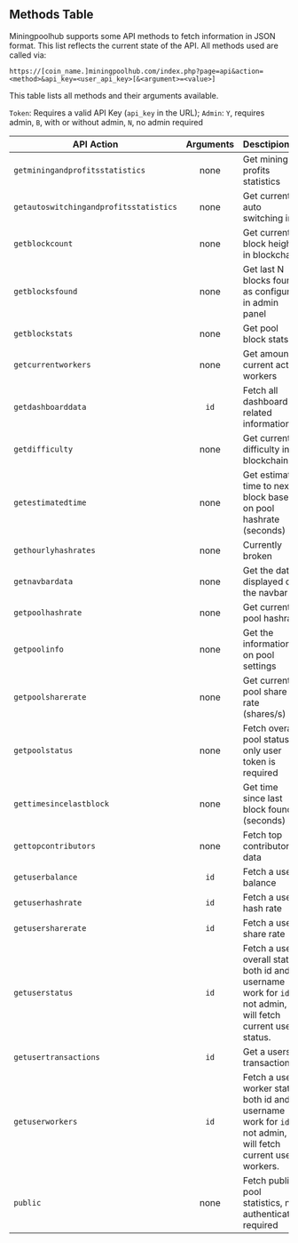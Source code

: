 ## Methods Table

Miningpoolhub supports some API methods to fetch information in JSON format. This list reflects the current state of the API. All methods used are called via:

```
https://[coin_name.]miningpoolhub.com/index.php?page=api&action=<method>&api_key=<user_api_key>[&<argument>=<value>]
```

This table lists all methods and their arguments available.

`Token`: Requires a valid API Key (`api_key` in the URL); `Admin`: `Y`, requires admin, `B`, with or without admin, `N`, no admin required

| API Action | Arguments | Desctipion | Token | Admin |
| ------------- |:-------------:| :-----|:-------------:|:-------------:|
| `getminingandprofitsstatistics` | none | Get mining profits statistics | N | N |
| `getautoswitchingandprofitsstatistics` | none | Get current auto switching info | N | N |
| `getblockcount` | none | Get current block height in blockchain | Y | N |
| `getblocksfound` | none | Get last N blocks found as configured in admin panel | Y | N |
| `getblockstats` | none | Get pool block stats | Y | N |
| `getcurrentworkers` | none | Get amount of current active workers | Y | N |
| `getdashboarddata` | `id` | Fetch all dashboard related information | Y | N |
| `getdifficulty` | none | Get current difficulty in blockchain | Y | N |
| `getestimatedtime` | none | Get estimated time to next block based on pool hashrate (seconds) | Y | N |
| `gethourlyhashrates` | none | Currently broken | Y | N |
| `getnavbardata` | none | Get the data displayed on the navbar | Y | N |
| `getpoolhashrate` | none | Get current pool hashrate | Y | N |
| `getpoolinfo` | none | Get the information on pool settings | Y | N |
| `getpoolsharerate` | none | Get current pool share rate (shares/s) | Y | N |
| `getpoolstatus` | none | Fetch overall pool status, only user token is required | Y | N |
| `gettimesincelastblock` | none | Get time since last block found (seconds) | Y | N |
| `gettopcontributors` | none | Fetch top contributors data | Y | N |
| `getuserbalance` | `id` | Fetch a users balance | Y | Y |
| `getuserhashrate` | `id` | Fetch a users hash rate | Y | B |
| `getusersharerate` | `id` | Fetch a users share rate | Y | B |
| `getuserstatus` | `id` | Fetch a users overall status, both id and username work for `id`. If not admin, will fetch current users status. | Y | B |
| `getusertransactions` | `id` | Get a users transactions | Y | B |
| `getuserworkers` | `id` | Fetch a users worker status, both id and username work for `id`. If not admin, will fetch current users workers. | Y | B |
| `public` | none | Fetch public pool statistics, no authentication required | N | N |